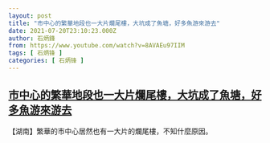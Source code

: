 ```yaml
---
layout: post
title: "市中心的繁華地段也一大片爛尾樓，大坑成了魚塘，好多魚游來游去"
date: 2021-07-20T23:10:23.000Z
author: 石炳鋒
from: https://www.youtube.com/watch?v=8AVAEu97IIM
tags: [ 石炳锋 ]
categories: [ 石炳锋 ]
---
```

<!--1626822623000-->
[市中心的繁華地段也一大片爛尾樓，大坑成了魚塘，好多魚游來游去](https://www.youtube.com/watch?v=8AVAEu97IIM)
------

<div>
【湖南】繁華的市中心居然也有一大片的爛尾樓，不知什麼原因。
</div>
